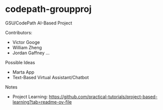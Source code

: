 # codepath-groupproj

GSU/CodePath AI-Based Project

Contributors:
  - Victor Googe
  - William Zheng
  - Jordan Gaffney
  ...

Possible Ideas
  - Marta App
  - Text-Based Virtual Assistant/Chatbot
    
Notes
  - Project Learning: https://github.com/practical-tutorials/project-based-learning?tab=readme-ov-file
